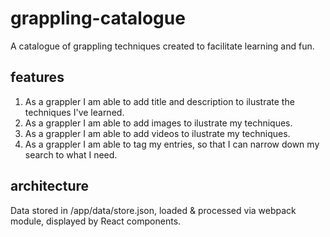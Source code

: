 # grappling-catalogue
A catalogue of grappling techniques created to facilitate learning and fun.

## features

1. As a grappler I am able to add title and description to ilustrate the techniques I've learned.
 1. As a grappler I am able to add images to ilustrate my techniques.
 2. As a grappler I am able to add videos to ilustrate my techniques.
2. As a grappler I am able to tag my entries, so that I can narrow down my search to what I need.

## architecture
Data stored in /app/data/store.json, loaded & processed via webpack module, displayed by React components.
